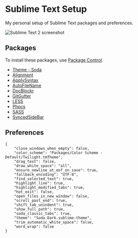 # Sublime Text Setup

My personal setup of Sublime Text packages and preferences.

![Sublime Text 2 screenshot](https://raw.github.com/dmyers/sublime-text/master/screenshot.png)

## Packages

To install these packages, use [Package Control](http://wbond.net/sublime_packages/package_control).

* [Theme - Soda](https://github.com/buymeasoda/soda-theme)
* [Alignment](https://github.com/wbond/sublime_alignment)
* [ApplySyntax](https://github.com/facelessuser/ApplySyntax)
* [AutoFileName](https://github.com/BoundInCode/AutoFileName)
* [DocBlockr](https://github.com/spadgos/sublime-jsdocs)
* [GitGutter](https://github.com/jisaacks/GitGutter)
* [LESS](https://github.com/danro/LESS-sublime)
* [Phpcs](https://github.com/benmatselby/sublime-phpcs)
* [SASS](https://github.com/nathos/sass-textmate-bundle)
* [SyncedSideBar](https://github.com/sobstel/SyncedSideBar)

## Preferences

	{
		"close_windows_when_empty": false,
		"color_scheme": "Packages/Color Scheme - Default/Twilight.tmTheme",
		"drag_text": false,
		"draw_white_space": "all",
		"ensure_newline_at_eof_on_save": true,
		"fallback_encoding": "UTF-8",
		"find_selected_text": true,
		"highlight_line": true,
		"highlight_modified_tabs": true,
		"hot_exit": false,
		"open_files_in_new_window": false,
		"scroll_past_end": true,
		"shift_tab_unindent": true,
		"show_full_path": true,
		"soda_classic_tabs": true,
		"theme": "Soda Dark.sublime-theme",
		"trim_automatic_white_space": false,
		"word_wrap": false
	}
